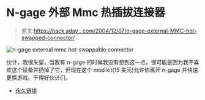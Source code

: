 # N-gage 外部 Mmc 热插拔连接器

> 原文:[https://hack aday . com/2004/12/07/n-gage-external-MMC-hot-swapped-connector/](https://hackaday.com/2004/12/07/n-gage-external-mmc-hot-swappable-connector/)

![n-gage external mmc hot-swappable connector](../Images/c9cd89439363adc2745b7636935ed348.png)

伙计，我很失望，当我有 n-gage 的时候我没有想到这一点，很可能是因为我不喜欢这个设备并扔掉了它，但现在这个 mod kit(15 美元)允许你离开 n-gage 并快速更换游戏。干得好伙计们。

*   [永久链接](http://www.mashmods.com/index.php?f=loadMod&m=ShoppingCart&modFunc=viewProduct&pid=18)